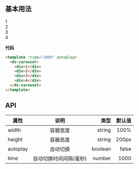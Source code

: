 ## 基本用法

<ds-carousel :time="2000" autoplay>
  <div>1</div>
  <div>2</div>
  <div>3</div>
  <div>4</div>
</ds-carousel>

**代码**

```html
<template :time="2000" autoplay>
  <ds-carousel>
    <div>1</div>
    <div>2</div>
    <div>3</div>
    <div>4</div>
  </ds-carousel>
</template>
```

## API

| 属性           | 说明           | 类型  | 默认值  |
| ------------- |:-------------:| -----:| -----: |
| width         | 容器宽度        | string | 100%  |
| height        | 容器高度    | string | 200px  |
| autoplay      | 自动切换    | boolean | false  |
| time          | 自动切换时间间隔(毫秒)| number | 1000  |

<script setup>
  import DsCarousel from './components/Carousel/index.vue'
</script>